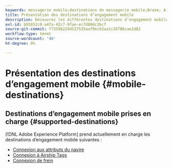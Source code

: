```yaml
---
keywords: messagerie mobile;destinations de messagerie mobile;Braze; Airship
title: Présentation des destinations d’engagement mobile
description: Découvrez les différentes destinations d’engagement mobile prises en charge par Adobe Experience Platform.
exl-id: bb5852c0-a47a-42c7-9fae-ec7d80dc3bcf
source-git-commit: f73598224d527535aaf9ecb2aa1c26786cae2d82
workflow-type: tm+mt
source-wordcount: '46'
ht-degree: 0%

---
```


# Présentation des destinations d’engagement mobile {#mobile-destinations}

## Destinations d’engagement mobile prises en charge {#supported-destinations}

[!DNL Adobe Experience Platform] prend actuellement en charge les destinations d’engagement mobile suivantes :

* [Connexion aux attributs du navire](airship-attributes.md)
* [Connexion à Airship Tags](airship-tags.md)
* [Connexion de frein](braze.md)